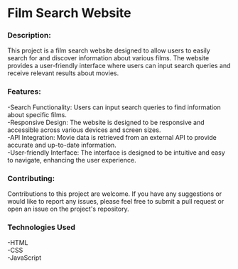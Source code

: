 # Film Search Website

### Description:
This project is a film search website designed to allow users to easily search for and discover information about various films. The website provides a user-friendly interface where users can input search queries and receive relevant results about movies.


### Features:

-Search Functionality: Users can input search queries to find information about specific films. <br>
-Responsive Design: The website is designed to be responsive and accessible across various devices and screen sizes.<br>
-API Integration: Movie data is retrieved from an external API to provide accurate and up-to-date information.<br>
-User-friendly Interface: The interface is designed to be intuitive and easy to navigate, enhancing the user experience.<br>

### Contributing:
Contributions to this project are welcome. If you have any suggestions or would like to report any issues, please feel free to submit a pull request or open an issue on the project's repository.

### Technologies Used
-HTML<br>
-CSS<br>
-JavaScript<br>


